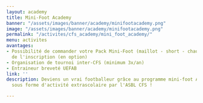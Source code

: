 ```yaml
---
layout: academy
title: Mini-Foot Academy
banner: "/assets/images/banner/academy/minifootacademy.png"
image: "/assets/images/banner/academy/minifootacademy.png"
permalink: "/activites/cfs_academy/mini_foot_academy/"
menu: activites
avantages:
- Possibilité de commander votre Pack Mini-Foot (maillot - short - chaussette) lors
  de l'inscription (en option)
- Organisation de tournoi inter-CFS (minimum 3x/an)
- Entraineur breveté UEFAB
link: ''
description: Deviens un vrai footballeur grâce au programme mini-foot Academy proposé
  sous forme d'activité extrascolaire par l'ASBL CFS !

---
```

